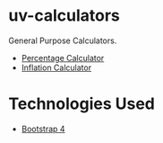 # uv-calculators
General Purpose Calculators.

* [Percentage Calculator](http://yuvrajpatil.com/calculators/percentage.html)
* [Inflation Calculator](http://yuvrajpatil.com/calculators/inflation.html)


# Technologies Used
* [Bootstrap 4](https://getbootstrap.com/)
